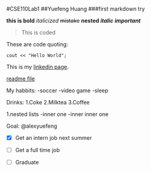 #CSE110Lab1
##Yuefeng Huang
###first markdown try

**this is bold**
*italicized*
~~mistake~~
**nested _italic_**
***important***

> This is coded

These are code quoting:
```
cout << "Hello World";
```

This is my [linkedin page](https://www.linkedin.com/in/yuefeng-huang/).

[readme file](CSE110Lab1/README.md)

My habbits:
-soccer
-video game
-sleep

Drinks:
1.Coke
2.Milktea
3.Coffee

1.nested lists
  -inner one
    -inner inner one
    
Goal: @alexyuefeng
- [x] Get an intern job next summer
- [ ] Get a full time job
- [ ] Graduate


